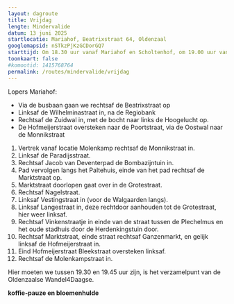 ```yaml
---
layout: dagroute
title: Vrijdag
lengte: Mindervalide
datum: 13 juni 2025
startlocatie: Mariahof, Beatrixstraat 64, Oldenzaal
googlemapsid: nSTkzPjKzGCDorGQ7
starttijd: Om 18.30 uur vanaf Mariahof en Scholtenhof, om 19.00 uur vanaf de Molenkamp
toonkaart: false
#komootid: 1415768764
permalink: /routes/mindervalide/vrijdag
---
```


Lopers Mariahof:
- Via de busbaan gaan we rechtsaf de Beatrixstraat op
- Linksaf de Wilhelminastraat in, na de Regiobank
- Rechtsaf de Zuidwal in, met de bocht naar links de Hoogelucht op.
- De Hofmeijerstraat oversteken naar de Poortstraat, via de Oostwal naar de Monnikstraat

1.	Vertrek vanaf locatie Molenkamp rechtsaf de Monnikstraat in.
2.	Linksaf de Paradijsstraat.
3.	Rechtsaf Jacob van Deventerpad de Bombazijntuin in.
4.	Pad vervolgen langs het Paltehuis, einde van het pad rechtsaf de Marktstraat op.
5.	Marktstraat doorlopen gaat over in de Grotestraat.
6.	Rechtsaf Nagelstraat.
7.	Linksaf Vestingstraat in (voor de Walgaarden langs).
8.	Linksaf Langestraat in, deze rechtdoor aanhouden tot de Grotestraat, hier weer linksaf.
9.	Rechtsaf Vinkenstraatje in einde van de straat tussen de Plechelmus en het oude stadhuis door de Herdenkingstuin door.
10.	Rechtsaf Marktstraat, einde straat rechtsaf Ganzenmarkt, en gelijk linksaf de Hofmeijerstraat in.
11.	Eind Hofmeijerstraat Bleekstraat oversteken linksaf.
12.	Rechtsaf de Molenkampstraat in.

Hier moeten we tussen 19.30 en 19.45 uur zijn, is het verzamelpunt van de Oldenzaalse Wandel4Daagse.  

**koffie-pauze en bloemenhulde**